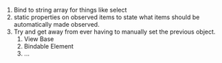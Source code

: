 1. Bind to string array for things like select
1. static properties on observed items to state what items should be automatically made observed.
1. Try and get away from ever having to manually set the previous object.
    1. View Base
    1. Bindable Element
    1. ...
   